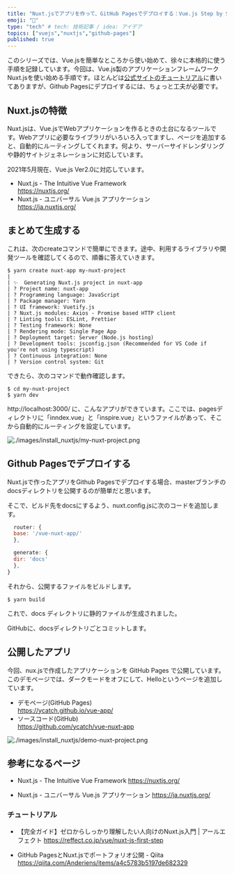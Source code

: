 ```yaml
---
title: "Nuxt.jsでアプリを作って、GitHub Pagesでデプロイする：Vue.js Step by Step"
emoji: "🤖"
type: "tech" # tech: 技術記事 / idea: アイデア
topics: ["vuejs","nuxtjs","github-pages"]
published: true
---
```


このシリーズでは、Vue.jsを簡単なところから使い始めて、徐々に本格的に使う手順を記録しています。今回は、Vue.js製のアプリケーションフレームワークNuxt.jsを使い始める手順です。ほとんどは[公式サイトのチュートリアル](https://ja.nuxtjs.org/docs/2.x/get-started/installation)に書いてありますが、Github Pagesにデプロイするには、ちょっと工夫が必要です。

## Nuxt.jsの特徴

Nuxt.jsは、Vue.jsでWebアプリケーションを作るときの土台になるツールです。Webアプリに必要なライブラリがいろいろ入ってますし、ページを追加すると、自動的にルーティングしてくれます。何より、サーバーサイドレンダリングや静的サイトジェネレーションに対応しています。

2021年5月現在、Vue.js Ver2.0に対応しています。


- Nuxt.js - The Intuitive Vue Framework  
  https://nuxtjs.org/
- Nuxt.js - ユニバーサル Vue.js アプリケーション  
  https://ja.nuxtjs.org/


## まとめて生成する

これは、次のcreateコマンドで簡単にできます。途中、利用するライブラリや開発ツールを確認してくるので、順番に答えていきます。

```
$ yarn create nuxt-app my-nuxt-project
|
| ✨  Generating Nuxt.js project in nuxt-app
| ? Project name: nuxt-app
| ? Programming language: JavaScript
| ? Package manager: Yarn
| ? UI framework: Vuetify.js
| ? Nuxt.js modules: Axios - Promise based HTTP client
| ? Linting tools: ESLint, Prettier
| ? Testing framework: None
| ? Rendering mode: Single Page App
| ? Deployment target: Server (Node.js hosting)
| ? Development tools: jsconfig.json (Recommended for VS Code if you're not using typescript)
| ? Continuous integration: None
| ? Version control system: Git
```

できたら、次のコマンドで動作確認します。

```
$ cd my-nuxt-project
$ yarn dev
```

http://localhost:3000/ に、こんなアプリができています。ここでは、pagesディレクトリに「inndex.vue」と「inspire.vue」というファイルがあって、そこから自動的にルーティングを設定しています。

![./images/install_nuxtjs/my-nuxt-project.png](https://storage.googleapis.com/zenn-user-upload/3xjfj9tkr89n3yidgajuiu4t9u48)


## Github Pagesでデプロイする

Nuxt.jsで作ったアプリをGithub Pagesでデプロイする場合、masterブランチのdocsディレクトリを公開するのが簡単だと思います。

そこで、ビルド先をdocsにするよう、nuxt.config.jsに次のコードを追加します。

```js:nuxt.config.js
  router: {
  base: '/vue-nuxt-app/'
  },

  generate: {
  dir: 'docs'
  },
}
```

それから、公開するファイルをビルドします。

```
$ yarn build
```

これで、docs ディレクトリに静的ファイルが生成されました。

GitHubに、docsディレクトリごとコミットします。

## 公開したアプリ

今回、nux.jsで作成したアプリケーションを GitHub Pages で公開しています。このデモページでは、ダークモードをオフにして、Helloというページを追加しています。

- デモページ(GitHub Pages)  
  https://ycatch.github.io/vue-app/  
- ソースコード(GitHub)  
  https://github.com/ycatch/vue-nuxt-app

![./images/install_nuxtjs/demo-nuxt-project.png](https://storage.googleapis.com/zenn-user-upload/cvsdxuqjzg8nvr517vfcak76pbkk)


## 参考になるページ

- Nuxt.js - The Intuitive Vue Framework
  https://nuxtjs.org/

- Nuxt.js - ユニバーサル Vue.js アプリケーション
  https://ja.nuxtjs.org/


### チュートリアル

- 【完全ガイド】ゼロからしっかり理解したい人向けのNuxt.js入門 | アールエフェクト
  https://reffect.co.jp/vue/nuxt-js-first-step

- GitHub PagesとNuxt.jsでポートフォリオ公開 - Qiita
  https://qiita.com/Anderiens/items/a4c5783b5197de682329

